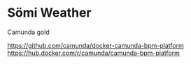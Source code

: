 # Sömi Weather

Camunda gold

https://github.com/camunda/docker-camunda-bpm-platform \
https://hub.docker.com/r/camunda/camunda-bpm-platform
